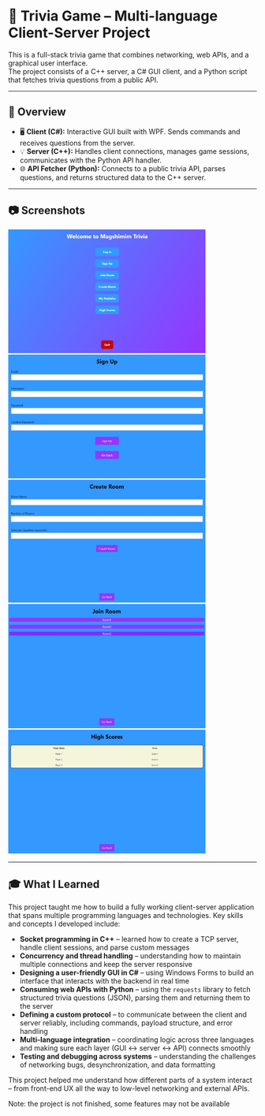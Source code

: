 # 🧠 Trivia Game – Multi-language Client-Server Project

This is a full-stack trivia game that combines networking, web APIs, and a graphical user interface.  
The project consists of a C++ server, a C# GUI client, and a Python script that fetches trivia questions from a public API.

---

## 🎯 Overview

- 🖥️ **Client (C#):** Interactive GUI built with WPF. Sends commands and receives questions from the server.
- 💡 **Server (C++):** Handles client connections, manages game sessions, communicates with the Python API handler.
- 🌐 **API Fetcher (Python):** Connects to a public trivia API, parses questions, and returns structured data to the C++ server.

---

## 📷 Screenshots

<p float="left">
  <img src="screenshots/Menu.jpeg" width="400"/>
  <img src="screenshots/Sign Up.jpeg" width="400"/>
  <img src="screenshots/Create Room.jpeg" width="400"/>
  <img src="screenshots/Join Room.jpeg" width="400"/>
  <img src="screenshots/High Scores.jpeg" width="400"/>
</p>

---

## 🎓 What I Learned

This project taught me how to build a fully working client-server application that spans multiple programming languages and technologies. Key skills and concepts I developed include:

- **Socket programming in C++** – learned how to create a TCP server, handle client sessions, and parse custom messages
- **Concurrency and thread handling** – understanding how to maintain multiple connections and keep the server responsive
- **Designing a user-friendly GUI in C#** – using Windows Forms to build an interface that interacts with the backend in real time
- **Consuming web APIs with Python** – using the `requests` library to fetch structured trivia questions (JSON), parsing them and returning them to the server
- **Defining a custom protocol** – to communicate between the client and server reliably, including commands, payload structure, and error handling
- **Multi-language integration** – coordinating logic across three languages and making sure each layer (GUI ↔ server ↔ API) connects smoothly
- **Testing and debugging across systems** – understanding the challenges of networking bugs, desynchronization, and data formatting

This project helped me understand how different parts of a system interact – from front-end UX all the way to low-level networking and external APIs.

Note: the project is not finished, some features may not be available
